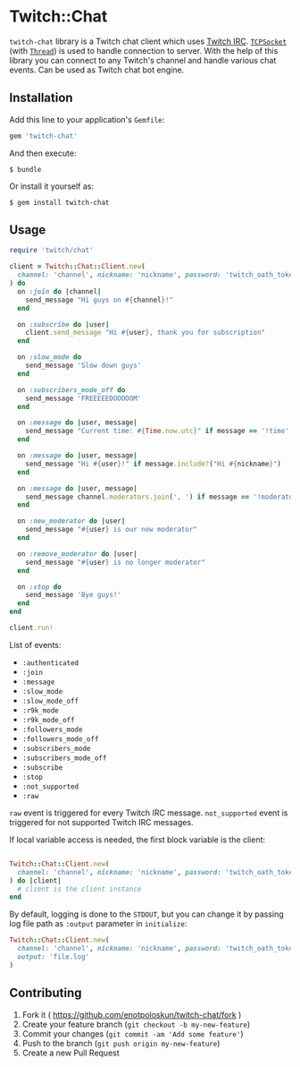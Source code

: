# Twitch::Chat

``twitch-chat`` library is a Twitch chat client which uses [Twitch IRC](http://help.twitch.tv/customer/portal/articles/1302780-twitch-irc).
[`TCPSocket`](https://ruby-doc.org/stdlib/libdoc/socket/rdoc/TCPSocket.html) (with [`Thread`](https://ruby-doc.org/core/Thread.html)) is used to handle connection to server.
With the help of this library you can connect to any Twitch's channel and handle various chat events. Can be used as Twitch chat bot engine.

## Installation

Add this line to your application's ``Gemfile``:

```ruby
gem 'twitch-chat'
```

And then execute:

```
$ bundle
```

Or install it yourself as:

```
$ gem install twitch-chat
```

## Usage

```ruby
require 'twitch/chat'

client = Twitch::Chat::Client.new(
  channel: 'channel', nickname: 'nickname', password: 'twitch_oath_token'
) do
  on :join do |channel|
    send_message "Hi guys on #{channel}!"
  end

  on :subscribe do |user|
    client.send_message "Hi #{user}, thank you for subscription"
  end

  on :slow_mode do
    send_message 'Slow down guys'
  end

  on :subscribers_mode_off do
    send_message 'FREEEEEDOOOOOM'
  end

  on :message do |user, message|
    send_message "Current time: #{Time.now.utc}" if message == '!time'
  end

  on :message do |user, message|
    send_message "Hi #{user}!" if message.include?("Hi #{nickname}")
  end

  on :message do |user, message|
    send_message channel.moderators.join(', ') if message == '!moderators'
  end

  on :new_moderator do |user|
    send_message "#{user} is our new moderator"
  end

  on :remove_moderator do |user|
    send_message "#{user} is no longer moderator"
  end

  on :stop do
    send_message 'Bye guys!'
  end
end

client.run!
```

List of events:

* ``:authenticated``
* ``:join``
* ``:message``
* ``:slow_mode``
* ``:slow_mode_off``
* ``:r9k_mode``
* ``:r9k_mode_off``
* ``:followers_mode``
* ``:followers_mode_off``
* ``:subscribers_mode``
* ``:subscribers_mode_off``
* ``:subscribe``
* ``:stop``
* ``:not_supported``
* ``:raw``

``raw`` event is triggered for every Twitch IRC message. ``not_supported`` event is triggered for not supported Twitch IRC messages.

If local variable access is needed, the first block variable is the client:

```ruby

Twitch::Chat::Client.new(
  channel: 'channel', nickname: 'nickname', password: 'twitch_oath_token'
) do |client|
  # client is the client instance
end
```

By default, logging is done to the ``STDOUT``, but you can change it by passing log file path as ``:output`` parameter in ``initialize``:

```ruby
Twitch::Chat::Client.new(
  channel: 'channel', nickname: 'nickname', password: 'twitch_oath_token',
  output: 'file.log'
)
```

## Contributing

1. Fork it ( https://github.com/enotpoloskun/twitch-chat/fork )
2. Create your feature branch (`git checkout -b my-new-feature`)
3. Commit your changes (`git commit -am 'Add some feature'`)
4. Push to the branch (`git push origin my-new-feature`)
5. Create a new Pull Request
